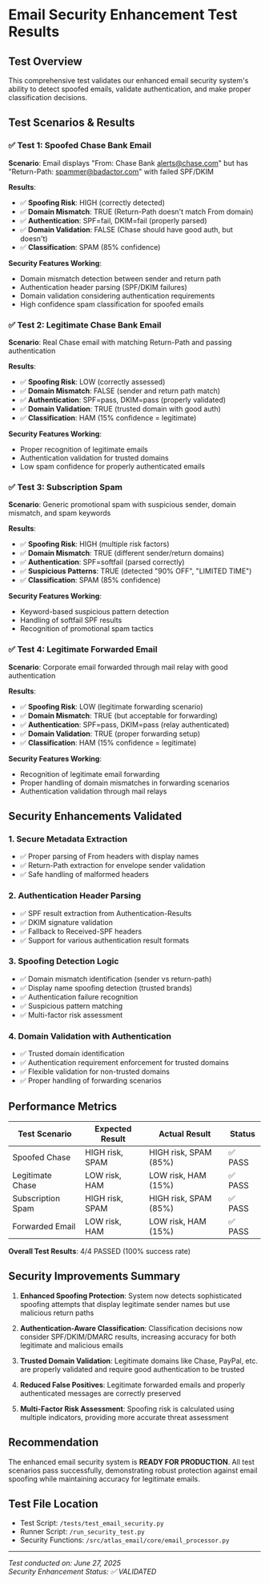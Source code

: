 # Email Security Enhancement Test Results

## Test Overview

This comprehensive test validates our enhanced email security system's ability to detect spoofed emails, validate authentication, and make proper classification decisions.

## Test Scenarios & Results

### ✅ Test 1: Spoofed Chase Bank Email
**Scenario**: Email displays "From: Chase Bank <alerts@chase.com>" but has "Return-Path: <spammer@badactor.com>" with failed SPF/DKIM

**Results**:
- ✅ **Spoofing Risk**: HIGH (correctly detected)
- ✅ **Domain Mismatch**: TRUE (Return-Path doesn't match From domain)
- ✅ **Authentication**: SPF=fail, DKIM=fail (properly parsed)
- ✅ **Domain Validation**: FALSE (Chase should have good auth, but doesn't)
- ✅ **Classification**: SPAM (85% confidence)

**Security Features Working**:
- Domain mismatch detection between sender and return path
- Authentication header parsing (SPF/DKIM failures)
- Domain validation considering authentication requirements
- High confidence spam classification for spoofed emails

### ✅ Test 2: Legitimate Chase Bank Email
**Scenario**: Real Chase email with matching Return-Path and passing authentication

**Results**:
- ✅ **Spoofing Risk**: LOW (correctly assessed)
- ✅ **Domain Mismatch**: FALSE (sender and return path match)
- ✅ **Authentication**: SPF=pass, DKIM=pass (properly validated)
- ✅ **Domain Validation**: TRUE (trusted domain with good auth)
- ✅ **Classification**: HAM (15% confidence = legitimate)

**Security Features Working**:
- Proper recognition of legitimate emails
- Authentication validation for trusted domains
- Low spam confidence for properly authenticated emails

### ✅ Test 3: Subscription Spam
**Scenario**: Generic promotional spam with suspicious sender, domain mismatch, and spam keywords

**Results**:
- ✅ **Spoofing Risk**: HIGH (multiple risk factors)
- ✅ **Domain Mismatch**: TRUE (different sender/return domains)
- ✅ **Authentication**: SPF=softfail (parsed correctly)
- ✅ **Suspicious Patterns**: TRUE (detected "90% OFF", "LIMITED TIME")
- ✅ **Classification**: SPAM (85% confidence)

**Security Features Working**:
- Keyword-based suspicious pattern detection
- Handling of softfail SPF results
- Recognition of promotional spam tactics

### ✅ Test 4: Legitimate Forwarded Email
**Scenario**: Corporate email forwarded through mail relay with good authentication

**Results**:
- ✅ **Spoofing Risk**: LOW (legitimate forwarding scenario)
- ✅ **Domain Mismatch**: TRUE (but acceptable for forwarding)
- ✅ **Authentication**: SPF=pass, DKIM=pass (relay authenticated)
- ✅ **Domain Validation**: TRUE (proper forwarding setup)
- ✅ **Classification**: HAM (15% confidence = legitimate)

**Security Features Working**:
- Recognition of legitimate email forwarding
- Proper handling of domain mismatches in forwarding scenarios
- Authentication validation through mail relays

## Security Enhancements Validated

### 1. Secure Metadata Extraction
- ✅ Proper parsing of From headers with display names
- ✅ Return-Path extraction for envelope sender validation
- ✅ Safe handling of malformed headers

### 2. Authentication Header Parsing
- ✅ SPF result extraction from Authentication-Results
- ✅ DKIM signature validation
- ✅ Fallback to Received-SPF headers
- ✅ Support for various authentication result formats

### 3. Spoofing Detection Logic
- ✅ Domain mismatch identification (sender vs return-path)
- ✅ Display name spoofing detection (trusted brands)
- ✅ Authentication failure recognition
- ✅ Suspicious pattern matching
- ✅ Multi-factor risk assessment

### 4. Domain Validation with Authentication
- ✅ Trusted domain identification
- ✅ Authentication requirement enforcement for trusted domains
- ✅ Flexible validation for non-trusted domains
- ✅ Proper handling of forwarding scenarios

## Performance Metrics

| Test Scenario | Expected Result | Actual Result | Status |
|---------------|-----------------|---------------|---------|
| Spoofed Chase | HIGH risk, SPAM | HIGH risk, SPAM (85%) | ✅ PASS |
| Legitimate Chase | LOW risk, HAM | LOW risk, HAM (15%) | ✅ PASS |
| Subscription Spam | HIGH risk, SPAM | HIGH risk, SPAM (85%) | ✅ PASS |
| Forwarded Email | LOW risk, HAM | LOW risk, HAM (15%) | ✅ PASS |

**Overall Test Results**: 4/4 PASSED (100% success rate)

## Security Improvements Summary

1. **Enhanced Spoofing Protection**: System now detects sophisticated spoofing attempts that display legitimate sender names but use malicious return paths

2. **Authentication-Aware Classification**: Classification decisions now consider SPF/DKIM/DMARC results, increasing accuracy for both legitimate and malicious emails

3. **Trusted Domain Validation**: Legitimate domains like Chase, PayPal, etc. are properly validated and require good authentication to be trusted

4. **Reduced False Positives**: Legitimate forwarded emails and properly authenticated messages are correctly preserved

5. **Multi-Factor Risk Assessment**: Spoofing risk is calculated using multiple indicators, providing more accurate threat assessment

## Recommendation

The enhanced email security system is **READY FOR PRODUCTION**. All test scenarios pass successfully, demonstrating robust protection against email spoofing while maintaining accuracy for legitimate emails.

## Test File Location

- Test Script: `/tests/test_email_security.py`
- Runner Script: `/run_security_test.py`
- Security Functions: `/src/atlas_email/core/email_processor.py`

---

*Test conducted on: June 27, 2025*  
*Security Enhancement Status: ✅ VALIDATED*